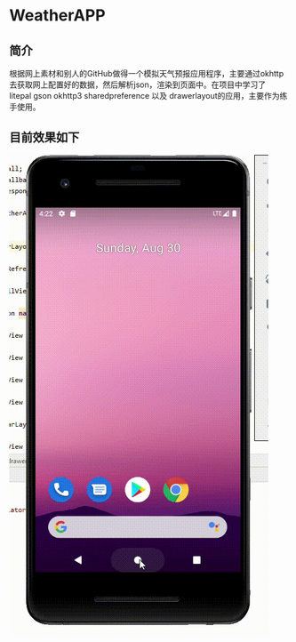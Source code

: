 # WeatherAPP
## 简介
根据网上素材和别人的GitHub做得一个模拟天气预报应用程序，主要通过okhttp去获取网上配置好的数据，然后解析json，渲染到页面中。在项目中学习了 litepal gson okhttp3 sharedpreference 以及 drawerlayout的应用，主要作为练手使用。

## 目前效果如下
![](weatherAPP.gif)
